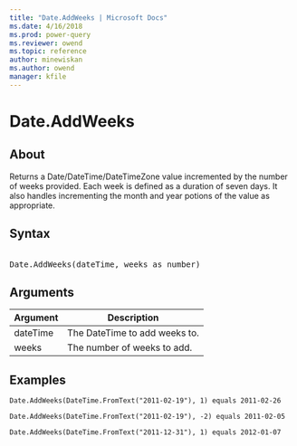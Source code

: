 ```yaml
---
title: "Date.AddWeeks | Microsoft Docs"
ms.date: 4/16/2018
ms.prod: power-query
ms.reviewer: owend
ms.topic: reference
author: minewiskan
ms.author: owend
manager: kfile
---
```

# Date.AddWeeks

  
## About  
Returns a Date/DateTime/DateTimeZone value incremented by the number of weeks provided. Each week is defined as a duration of seven days. It also handles incrementing the month and year potions of the value as appropriate.  
  
## Syntax

<pre>   
Date.AddWeeks(dateTime, weeks as number)  
</pre> 
  
## Arguments  
  
|Argument|Description|  
|------------|---------------|  
|dateTime|The DateTime to add weeks to.|  
|weeks|The number of weeks to add.|  
  
## Examples  
  
```powerquery-m  
Date.AddWeeks(DateTime.FromText("2011-02-19"), 1) equals 2011-02-26  
```  
  
```powerquery-m  
Date.AddWeeks(DateTime.FromText("2011-02-19"), -2) equals 2011-02-05  
```  
  
```powerquery-m 
Date.AddWeeks(DateTime.FromText("2011-12-31"), 1) equals 2012-01-07  
```  
